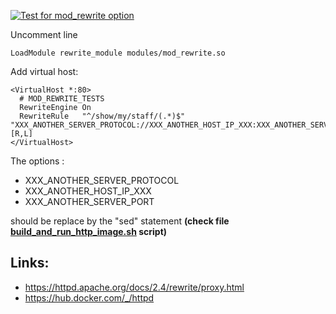 
[![Test for mod_rewrite option](https://github.com/starnowski/apache-fun/actions/workflows/mod_rewrite_test.yml/badge.svg)](https://github.com/starnowski/apache-fun/actions/workflows/mod_rewrite_test.yml)


Uncomment line 

```properties
LoadModule rewrite_module modules/mod_rewrite.so
```

Add virtual host:

```properties
<VirtualHost *:80>
  # MOD_REWRITE_TESTS
  RewriteEngine On
  RewriteRule   "^/show/my/staff/(.*)$"  "XXX_ANOTHER_SERVER_PROTOCOL://XXX_ANOTHER_HOST_IP_XXX:XXX_ANOTHER_SERVER_PORT/internal/$1" [R,L]
</VirtualHost>

```

The options :
-   XXX_ANOTHER_SERVER_PROTOCOL
-   XXX_ANOTHER_HOST_IP_XXX
-   XXX_ANOTHER_SERVER_PORT

should be replace by the "sed" statement __(check file [build_and_run_http_image.sh](./build_and_run_http_image.sh) script)__


## Links:
-   https://httpd.apache.org/docs/2.4/rewrite/proxy.html
-   https://hub.docker.com/_/httpd
